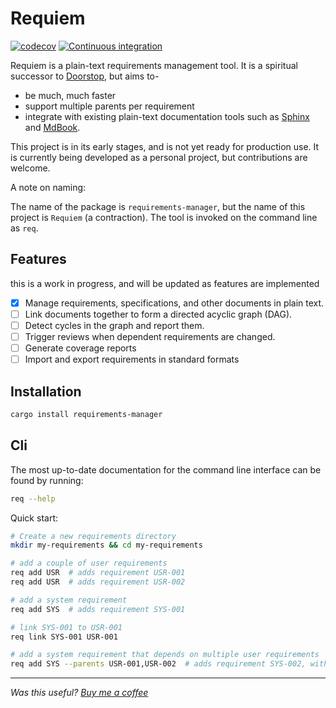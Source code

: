# Requiem

[![codecov](https://codecov.io/gh/danieleades/requirements/graph/badge.svg?token=xZLcLKU4D8)](https://codecov.io/gh/danieleades/requirements)
[![Continuous integration](https://github.com/danieleades/requirements/actions/workflows/CI.yml/badge.svg)](https://github.com/danieleades/requirements/actions/workflows/CI.yml)

Requiem is a plain-text requirements management tool. It is a spiritual successor to [Doorstop](https://github.com/doorstop-dev/doorstop), but aims to-

- be much, much faster
- support multiple parents per requirement
- integrate with existing plain-text documentation tools such as [Sphinx](https://github.com/sphinx-doc/sphinx) and [MdBook](https://github.com/rust-lang/mdBook).

This project is in its early stages, and is not yet ready for production use. It is currently being developed as a personal project, but contributions are welcome.

A note on naming:

The name of the package is `requirements-manager`, but the name of this project is `Requiem` (a contraction). The tool is invoked on the command line as `req`.

## Features

this is a work in progress, and will be updated as features are implemented

- [x] Manage requirements, specifications, and other documents in plain text.
- [ ] Link documents together to form a directed acyclic graph (DAG).
- [ ] Detect cycles in the graph and report them.
- [ ] Trigger reviews when dependent requirements are changed.
- [ ] Generate coverage reports
- [ ] Import and export requirements in standard formats

## Installation

```sh
cargo install requirements-manager
```

## Cli

The most up-to-date documentation for the command line interface can be found by running:

```sh
req --help
```

Quick start:

```sh
# Create a new requirements directory
mkdir my-requirements && cd my-requirements

# add a couple of user requirements
req add USR  # adds requirement USR-001
req add USR  # adds requirement USR-002

# add a system requirement
req add SYS  # adds requirement SYS-001

# link SYS-001 to USR-001
req link SYS-001 USR-001

# add a system requirement that depends on multiple user requirements
req add SYS --parents USR-001,USR-002  # adds requirement SYS-002, with links to USR-001 and USR-002
```

---

*Was this useful? [Buy me a coffee](https://github.com/sponsors/danieleades/sponsorships?sponsor=danieleades&preview=true&frequency=recurring&amount=5)*
